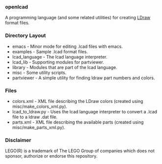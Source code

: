 ### openlcad ###
A programming language (and some related utilities) for creating [LDraw](http://www.ldraw.org) format files.

### Directory Layout ###
* emacs - Minor mode for editing .lcad files with emacs.
* examples - Sample .lcad format files.
* lcad_language - The lcad language interpreter.
* lcad_lib - Supporting modules for partviewer.
* library - Modules that are part of the lcad language.
* misc - Some utility scripts.
* partviewer - A simple utility for finding ldraw part numbers and colors.

### Files ###
* colors.xml - XML file describing the LDraw colors (created using misc/make_colors_xml.py).
* lcad_to_ldraw.py - Uses the lcad language interpreter to convert a .lcad file to a ldraw .dat file.
* parts.xml - XML file describing the available parts (created using misc/make_parts_xml.py).

### Disclaimer ###
LEGO(R) is a trademark of The LEGO Group of companies which does not sponsor, authorize or endorse this repository.
